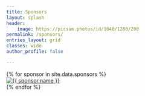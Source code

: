 ```yaml
---
title: Sponsors
layout: splash
header: 
    image: https://picsum.photos/id/1040/1280/200
permalink: /sponsors/
entries_layout: grid
classes: wide
author_profile: false

---
```

<div id="main" role="main">
<div class="grid__wrapper">
{% for sponsor in site.data.sponsors %}
<div class="grid__item">
  <a href="{{ sponsor.url }}">
  <img class="sponsor_img" src="/assets/images/logos/{{ sponsor.logo }}" alt="{{ sponsor.name }}" title="{{ sponsor.name }}"></a>
  </div>
{% endfor %}
</div>
</div>

      
